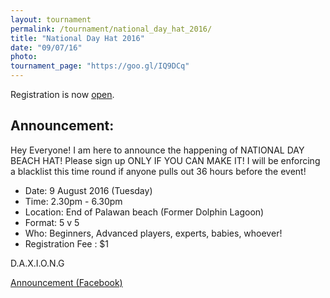 ```yaml
---
layout: tournament
permalink: /tournament/national_day_hat_2016/
title: "National Day Hat 2016"
date: "09/07/16"
photo:
tournament_page: "https://goo.gl/IQ9DCq"
---
```


Registration is now [open](https://goo.gl/IQ9DCq).

## Announcement:
Hey Everyone!
I am here to announce the happening of NATIONAL DAY BEACH HAT! Please sign up ONLY IF YOU CAN MAKE IT!
I will be enforcing a blacklist this time round if anyone pulls out 36 hours before the event!

* Date: 9 August 2016 (Tuesday)
* Time: 2.30pm - 6.30pm
* Location: End of Palawan beach (Former Dolphin Lagoon)
* Format: 5 v 5
* Who: Beginners, Advanced players, experts, babies, whoever!
* Registration Fee : $1

D.A.X.I.O.N.G

[Announcement (Facebook)](https://www.facebook.com/groups/singaporeultimate/permalink/1229781950400211/)
